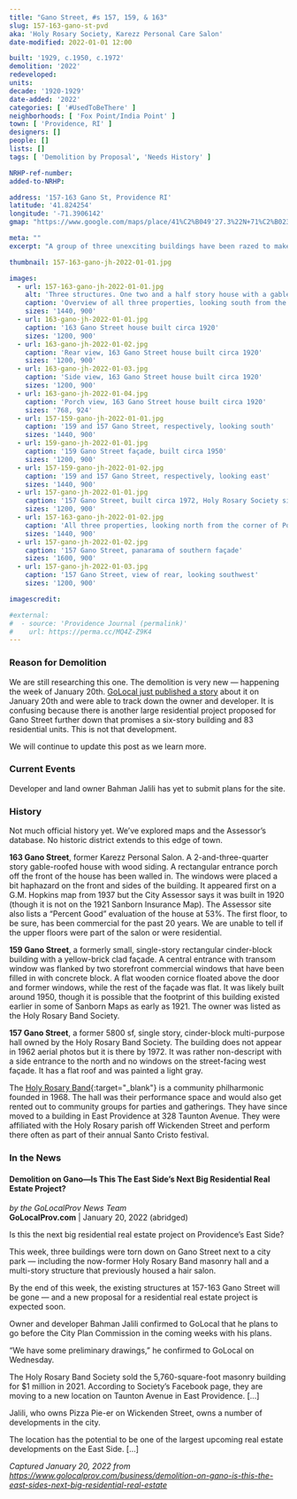 ```yaml
---
title: "Gano Street, #s 157, 159, & 163"
slug: 157-163-gano-st-pvd
aka: 'Holy Rosary Society, Karezz Personal Care Salon'
date-modified: 2022-01-01 12:00

built: '1929, c.1950, c.1972'
demolition: '2022'
redeveloped:
units:
decade: '1920-1929'
date-added: '2022'
categories: [ '#UsedToBeThere' ]
neighborhoods: [ 'Fox Point/India Point' ]
town: [ 'Providence, RI' ]
designers: []
people: []
lists: []
tags: [ 'Demolition by Proposal', 'Needs History' ]

NRHP-ref-number:
added-to-NRHP:

address: '157-163 Gano St, Providence RI'
latitude: '41.824254'
longitude: '-71.3906142'
gmap: "https://www.google.com/maps/place/41%C2%B049'27.3%22N+71%C2%B023'24.2%22W/@41.824254,-71.3906142,167m/data=!3m2!1e3!4b1!4m14!1m7!3m6!1s0x89e44531406b7e03:0xf34db05ca3b660f1!2sGano+St+%26+E+Transit+St,+Providence,+RI+02906!3b1!8m2!3d41.8218214!4d-71.3897963!3m5!1s0x0:0x85b7c0ad5bb12a63!7e2!8m2!3d41.8242543!4d-71.3900667"

meta: ""
excerpt: "A group of three unexciting buildings have been razed to make way for an undetermined future development"

thumbnail: 157-163-gano-jh-2022-01-01.jpg

images:
  - url: 157-163-gano-jh-2022-01-01.jpg
    alt: 'Three structures. One two and a half story house with a gable roof, wood siding, and porch addition on the streetfront façade. One single story non-descript yellow-brick faced commercial structure, maybe 12 feet wide by 20 feet deep. One single story cinder block commercial structure with a flat roof.'
    caption: 'Overview of all three properties, looking south from the corner of Preston and Gano Streets'
    sizes: '1440, 900'
  - url: 163-gano-jh-2022-01-01.jpg
    caption: '163 Gano Street house built circa 1920'
    sizes: '1200, 900'
  - url: 163-gano-jh-2022-01-02.jpg
    caption: 'Rear view, 163 Gano Street house built circa 1920'
    sizes: '1200, 900'
  - url: 163-gano-jh-2022-01-03.jpg
    caption: 'Side view, 163 Gano Street house built circa 1920'
    sizes: '1200, 900'
  - url: 163-gano-jh-2022-01-04.jpg
    caption: 'Porch view, 163 Gano Street house built circa 1920'
    sizes: '768, 924'
  - url: 157-159-gano-jh-2022-01-01.jpg
    caption: '159 and 157 Gano Street, respectively, looking south'
    sizes: '1440, 900'
  - url: 159-gano-jh-2022-01-01.jpg
    caption: '159 Gano Street façade, built circa 1950'
    sizes: '1200, 900'
  - url: 157-159-gano-jh-2022-01-02.jpg
    caption: '159 and 157 Gano Street, respectively, looking east'
    sizes: '1440, 900'
  - url: 157-gano-jh-2022-01-01.jpg
    caption: '157 Gano Street, built circa 1972, Holy Rosary Society sign'
    sizes: '1200, 900'
  - url: 157-163-gano-jh-2022-01-02.jpg
    caption: 'All three properties, looking north from the corner of Power and Gano Streets'
    sizes: '1440, 900'
  - url: 157-gano-jh-2022-01-02.jpg
    caption: '157 Gano Street, panarama of southern façade'
    sizes: '1600, 900'
  - url: 157-gano-jh-2022-01-03.jpg
    caption: '157 Gano Street, view of rear, looking southwest'
    sizes: '1200, 900'

imagescredit:

#external:
#  - source: 'Providence Journal (permalink)'
#    url: https://perma.cc/MQ4Z-Z9K4
---
```


### Reason for Demolition

We are still researching this one. The demolition is very new — happening the week of January 20th. [GoLocal just published a story](#in-the-news) about it on January 20th and were able to track down the owner and developer. It is confusing because there is another large residential project proposed for Gano Street further down that promises a six-story building and 83 residential units. This is not that development. 

We will continue to update this post as we learn more. 


### Current Events

Developer and land owner Bahman Jalili has yet to submit plans for the site. 


### History

Not much official history yet. We’ve explored maps and the Assessor’s database. No historic district extends to this edge of town. 

**163 Gano Street**, former Karezz Personal Salon. A 2-and-three-quarter story gable-roofed house with wood siding. A rectangular entrance porch off the front of the house has been walled in. The windows were placed a bit haphazard on the front and sides of the building. It appeared first on a G.M. Hopkins map from 1937 but the City Assessor says it was built in 1920 (though it is not on the 1921 Sanborn Insurance Map). The Assessor site also lists a “Percent Good” evaluation of the house at 53%. The first floor, to be sure, has been commercial for the past 20 years. We are unable to tell if the upper floors were part of the salon or were residential. 

**159 Gano Street**, a formerly small, single-story rectangular cinder-block building with a yellow-brick clad façade. A central entrance with transom window was flanked by two storefront commercial windows that have been filled in with concrete block. A flat wooden cornice floated above the door and former windows, while the rest of the façade was flat. It was likely built around 1950, though it is possible that the footprint of this building existed earlier in some of Sanborn Maps as early as 1921. The owner was listed as the Holy Rosary Band Society. 

**157 Gano Street**, a former 5800 sf, single story, cinder-block multi-purpose hall owned by the Holy Rosary Band Society. The building does not appear in 1962 aerial photos but it is there by 1972. It was rather non-descript with a side entrance to the north and no windows on the street-facing west façade. It has a flat roof and was painted a light gray. 

The [Holy Rosary Band](//www.hrbband.com){:target="_blank"} is a community philharmonic founded in 1968. The hall was their performance space and would also get rented out to community groups for parties and gatherings. They have since moved to a building in East Providence at 328 Taunton Avenue. They were affiliated with the Holy Rosary parish off Wickenden Street and perform there often as part of their annual Santo Cristo festival. 


### In the News

#### Demolition on Gano—Is This The East Side’s Next Big Residential Real Estate Project?

_by the GoLocalProv News Team_  
**GoLocalProv.com** | January 20, 2022 (abridged)

Is this the next big residential real estate project on Providence’s East Side?

This week, three buildings were torn down on Gano Street next to a city park — including the now-former Holy Rosary Band masonry hall and a multi-story structure that previously housed a hair salon. 

By the end of this week, the existing structures at 157-163 Gano Street will be gone — and a new proposal for a residential real estate project is expected soon. 

Owner and developer Bahman Jalili confirmed to GoLocal that he plans to go before the City Plan Commission in the coming weeks with his plans. 

“We have some preliminary drawings,” he confirmed to GoLocal on Wednesday. 

The Holy Rosary Band Society sold the 5,760-square-foot masonry building for $1 million in 2021. According to Society’s Facebook page, they are moving to a new location on Taunton Avenue in East Providence. […]

Jalili, who owns Pizza Pie-er on Wickenden Street, owns a number of developments in the city.

The location has the potential to be one of the largest upcoming real estate developments on the East Side. […] 

_Captured January 20, 2022 from https://www.golocalprov.com/business/demolition-on-gano-is-this-the-east-sides-next-big-residential-real-estate_
